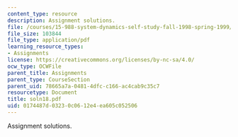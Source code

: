 ```yaml
---
content_type: resource
description: Assignment solutions.
file: /courses/15-988-system-dynamics-self-study-fall-1998-spring-1999/0174487d03230c0612e4ea605c052506_soln18.pdf
file_size: 103844
file_type: application/pdf
learning_resource_types:
- Assignments
license: https://creativecommons.org/licenses/by-nc-sa/4.0/
ocw_type: OCWFile
parent_title: Assignments
parent_type: CourseSection
parent_uid: 78665a7a-0481-4dfc-c166-ac4cab9c35c7
resourcetype: Document
title: soln18.pdf
uid: 0174487d-0323-0c06-12e4-ea605c052506
---
```

Assignment solutions.